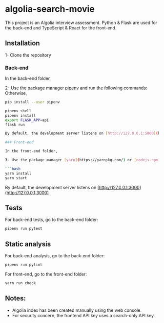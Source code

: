 # algolia-search-movie

This project is an Algolia interview assessment.
Python & Flask are used for the back-end and TypeScript & React for the front-end.

## Installation

1- Clone the repository

### Back-end

In the back-end folder,

2- Use the package manager [pipenv](https://pipenv-es.readthedocs.io/es/stable/) and run the following commands:
Otherwise,

```bash
pip install --user pipenv
```

````bash
pipenv shell
pipenv install
export FLASK_APP=api
flask run

By default, the development server listens on [http://127.0.0.1:5000](http://127.0.0.1:5000)

### Front-end

In the front-end folder,

3- Use the package manager [yarn](https://yarnpkg.com/) or [nodejs-npm](https://docs.npmjs.com/downloading-and-installing-node-js-and-npm) and run the following commands:

```bash
yarn install
yarn start
````

By default, the development server listens on [http://127.0.0.1:3000](http://127.0.0.1:3000)

## Tests

For back-end tests, go to the back-end folder:

```bash
pipenv run pytest
```

## Static analysis

For back-end analysis, go to the back-end folder:

```bash
pipenv run pylint
```

For front-end, go to the front-end folder:

```bash
yarn run check
```

## Notes:

- Algolia index has been created manually using the web console.
- For security concern, the frontend API key uses a search-only API key.
